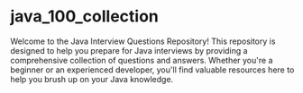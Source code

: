 # java_100_collection
Welcome to the Java Interview Questions Repository! This repository is designed to help you prepare for Java interviews by providing a comprehensive collection of questions and answers. Whether you're a beginner or an experienced developer, you'll find valuable resources here to help you brush up on your Java knowledge.
